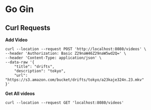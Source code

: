# Go Gin

## Curl Requests

<b> Add Video </b>

```shell
curl --location --request POST 'http://localhost:8080/videos' \
--header 'Authorization: Basic Z29naW46Z29naW5wd2Q=' \
--header 'Content-Type: application/json' \
--data-raw '{
    "title": "drifts",
    "description": "tokyo",
    "url": "https://s3.amazon.com/bucket/drifts/tokyo/a23kaje324n.23.mkv"
}'
```

<b>Get All videos</b>

```shell
curl --location --request GET 'localhost:8080/videos'
```
